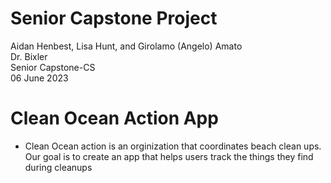 # Senior Capstone Project

Aidan Henbest, Lisa Hunt, and Girolamo (Angelo) Amato\
Dr. Bixler\
Senior Capstone-CS\
06 June 2023

# Clean Ocean Action App
- Clean Ocean action is an orginization that coordinates beach clean ups. Our goal is to create an app that helps users track the things they find during cleanups
